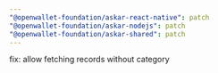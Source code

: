 ```yaml
---
"@openwallet-foundation/askar-react-native": patch
"@openwallet-foundation/askar-nodejs": patch
"@openwallet-foundation/askar-shared": patch
---
```


fix: allow fetching records without category
